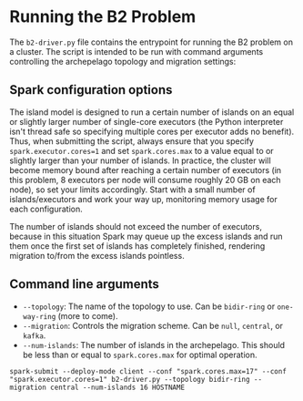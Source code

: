 # Running the B2 Problem

The `b2-driver.py` file contains the entrypoint for running the B2 problem on a cluster. The script is intended to be run with command arguments controlling the archepelago topology and migration settings:

## Spark configuration options

The island model is designed to run a certain number of islands on an equal or slightly larger number of single-core executors (the Python interpreter isn't thread safe so specifying multiple cores per executor adds no benefit). Thus, when submitting the script, always ensure that you specify `spark.executor.cores=1` and set `spark.cores.max` to a value equal to or slightly larger than your number of islands. In practice, the cluster will become memory bound after reaching a certain number of executors (in this problem, 8 executors per node will consume roughly 20 GB on each node), so set your limits accordingly. Start with a small number of islands/executors and work your way up, monitoring memory usage for each configuration.

The number of islands should not exceed the number of executors, because in this situation Spark may queue up the excess islands and run them once the first set of islands has completely finished, rendering migration to/from the excess islands pointless.

## Command line arguments

* `--topology`: The name of the topology to use. Can be `bidir-ring` or `one-way-ring` (more to come).
* `--migration`: Controls the migration scheme. Can be `null`, `central`, or `kafka`.
* `--num-islands`: The number of islands in the archepelago. This should be less than or equal to `spark.cores.max` for optimal operation.

```
spark-submit --deploy-mode client --conf "spark.cores.max=17" --conf "spark.executor.cores=1" b2-driver.py --topology bidir-ring --migration central --num-islands 16 HOSTNAME
```
